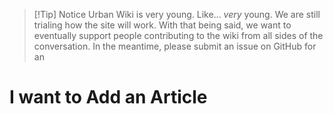 
> [!Tip] Notice
> Urban Wiki is very young. Like... *very* young. We are still trialing how the site will work. With that being said, we want to eventually support people contributing to the wiki from all sides of the conversation. In the meantime, please submit an issue on GitHub for an

# I want to Add an Article

